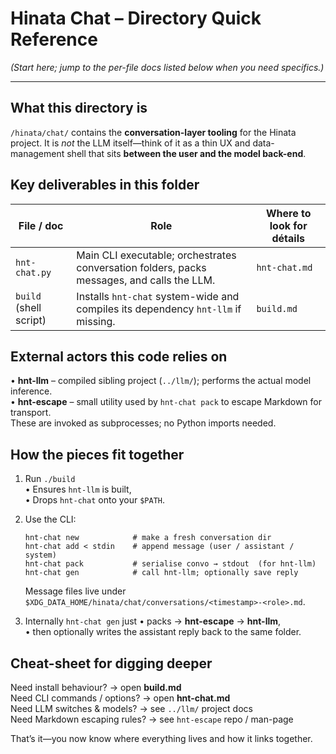 # Hinata Chat – Directory Quick Reference
*(Start here; jump to the per-file docs listed below when you need specifics.)*

-------------------------------------------------------------------------------

What this directory is  
----------------------
`/hinata/chat/` contains the **conversation-layer tooling** for the Hinata
project.  It is *not* the LLM itself—think of it as a thin UX and data-
management shell that sits **between the user and the model back-end**.

Key deliverables in this folder
-------------------------------
| File / doc | Role | Where to look for détails |
|------------|------|---------------------------|
| `hnt-chat.py` | Main CLI executable; orchestrates conversation folders, packs messages, and calls the LLM. | `hnt-chat.md` |
| `build` (shell script) | Installs `hnt-chat` system-wide and compiles its dependency `hnt-llm` if missing. | `build.md` |

External actors this code relies on
-----------------------------------
• **hnt-llm** – compiled sibling project (`../llm/`); performs the actual model
inference.  
• **hnt-escape** – small utility used by `hnt-chat pack` to escape Markdown for
transport.  
These are invoked as subprocesses; no Python imports needed.

How the pieces fit together
---------------------------
1. Run `./build`  
   • Ensures `hnt-llm` is built,  
   • Drops `hnt-chat` onto your `$PATH`.

2. Use the CLI:  
   ```
   hnt-chat new            # make a fresh conversation dir
   hnt-chat add < stdin    # append message (user / assistant / system)
   hnt-chat pack           # serialise convo → stdout  (for hnt-llm)
   hnt-chat gen            # call hnt-llm; optionally save reply
   ```
   Message files live under  
   `$XDG_DATA_HOME/hinata/chat/conversations/<timestamp>-<role>.md`.

3. Internally `hnt-chat gen` just
   • packs → **hnt-escape** → **hnt-llm**,  
   • then optionally writes the assistant reply back to the same folder.

Cheat-sheet for digging deeper
------------------------------
Need install behaviour?       → open **build.md**  
Need CLI commands / options?  → open **hnt-chat.md**  
Need LLM switches & models?   → see `../llm/` project docs  
Need Markdown escaping rules? → see `hnt-escape` repo / man-page  

That’s it—you now know where everything lives and how it links together.